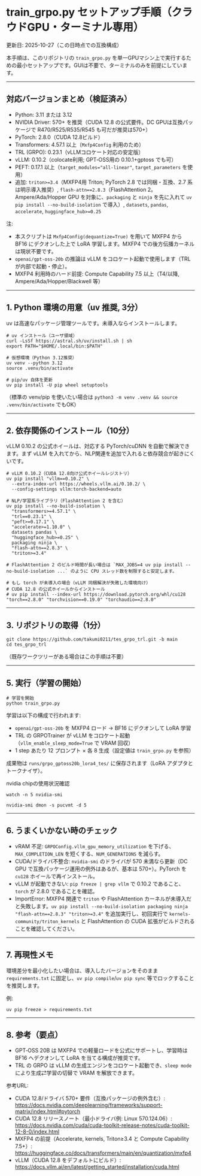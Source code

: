 # train_grpo.py セットアップ手順（クラウドGPU・ターミナル専用）

更新日: 2025-10-27（この日時点での互換構成）

本手順は、このリポジトリの `train_grpo.py` を単一GPUマシン上で実行するための最小セットアップです。GUIは不要で、ターミナルのみを前提にしています。

---

## 対応バージョンまとめ（検証済み）

- Python: 3.11 または 3.12
- NVIDIA Driver: 570+ を推奨（CUDA 12.8 の公式要件。DC GPUは互換パッケージで R470/R525/R535/R545 も可だが推奨は570+）
- PyTorch: 2.8.0（CUDA 12.8ビルド）
- Transformers: 4.57.1 以上（`Mxfp4Config` 利用のため）
- TRL (GRPO): 0.23.1（vLLMコロケート対応の安定版）
- vLLM: 0.10.2（colocate利用; GPT‑OSS用の 0.10.1+gptoss でも可）
- PEFT: 0.17.1 以上（`target_modules="all-linear"`, `target_parameters` を使用）
- 追加: `triton>=3.4`（MXFP4用 Triton; PyTorch 2.8 では同梱・互換、2.7 系は明示導入推奨）, `flash-attn==2.8.3`（FlashAttention 2。Ampere/Ada/Hopper GPU を対象に、`packaging` と `ninja` を先に入れて `uv pip install --no-build-isolation` で導入）, `datasets`, `pandas`, `accelerate`, `huggingface_hub>=0.25`

注:
- 本スクリプトは `Mxfp4Config(dequantize=True)` を用いて MXFP4 から BF16 にデクオンした上で LoRA 学習します。MXFP4 での後方伝播カーネルは現状不要です。
- `openai/gpt-oss-20b` の推論は vLLM をコロケート起動で使用します（TRLが内部で起動・停止）。
 - MXFP4 利用時のハード前提: Compute Capability 7.5 以上（T4/以降, Ampere/Ada/Hopper/Blackwell 等）

---

## 1. Python 環境の用意（uv 推奨, 3分）

uv は高速なパッケージ管理ツールです。未導入ならインストールします。

```
# uv インストール（ユーザ領域）
curl -LsSf https://astral.sh/uv/install.sh | sh
export PATH="$HOME/.local/bin:$PATH"

# 仮想環境（Python 3.12推奨）
uv venv --python 3.12
source .venv/bin/activate

# pip/uv 自体を更新
uv pip install -U pip wheel setuptools
```

（標準の venv/pip を使いたい場合は `python3 -m venv .venv && source .venv/bin/activate` でもOK）

---

## 2. 依存関係のインストール（10分）

vLLM 0.10.2 の公式ホイールは、対応する PyTorch/cuDNN を自動で解決できます。まず vLLM を入れてから、NLP関連を追加で入れると依存競合が起きにくいです。

```
# vLLM 0.10.2（CUDA 12.8向け公式ホイールレジストリ）
uv pip install "vllm==0.10.2" \
  --extra-index-url https://wheels.vllm.ai/0.10.2/ \
  --config-settings vllm:torch-backend=auto

# NLP/学習系ライブラリ（FlashAttention 2 を含む）
uv pip install --no-build-isolation \
  "transformers>=4.57.1" \
  "trl==0.23.1" \
  "peft>=0.17.1" \
  "accelerate>=1.10.0" \
  datasets pandas \
  "huggingface_hub>=0.25" \
  packaging ninja \
  "flash-attn==2.8.3" \
  "triton>=3.4"

# FlashAttention 2 のビルド時間が長い場合は `MAX_JOBS=4 uv pip install --no-build-isolation ...` のように CPU スレッド数を制限すると安定します。

# もし torch が未導入の場合（vLLM 同梱解決が失敗した環境向け）
# CUDA 12.8 の公式ホイールからインストール
# uv pip install --index-url https://download.pytorch.org/whl/cu128 "torch==2.8.0" "torchvision==0.19.0" "torchaudio==2.8.0"
```

---

## 3. リポジトリの取得（1分）

```
git clone https://github.com/takumi0211/tes_grpo_trl.git -b main
cd tes_grpo_trl
```

（既存ワークツリーがある場合はこの手順は不要）

---


## 5. 実行（学習の開始）

```
# 学習を開始
python train_grpo.py
```

学習は以下の構成で行われます:
- `openai/gpt-oss-20b` を MXFP4 ロード → BF16 にデクオンして LoRA 学習
- TRL の GRPOTrainer が vLLM をコロケート起動（`vllm_enable_sleep_mode=True` で VRAM 回収）
- 1 step あたり 12 プロンプト × 各 8 生成（設定値は `train_grpo.py` を参照）

成果物は `runs/grpo_gptoss20b_lora4_tes/` に保存されます（LoRA アダプタとトークナイザ）。

nvidia chipの使用状況確認
```
watch -n 5 nvidia-smi
```
```
nvidia-smi dmon -s pucvmt -d 5
```

---

## 6. うまくいかない時のチェック

- vRAM 不足: `GRPOConfig.vllm_gpu_memory_utilization` を下げる、`MAX_COMPLETION_LEN` を短くする、`NUM_GENERATIONS` を減らす。
- CUDA/ドライバ不整合: `nvidia-smi` のドライバが 570 未満なら更新（DC GPU で互換パッケージ運用の例外はあるが、基本は 570+）。PyTorch を `cu128` ホイールで再インストール。
- vLLM が起動できない: `pip freeze | grep vllm` で 0.10.2 であること、`torch` が 2.8.0 であることを確認。
- ImportError: MXFP4 関連で `triton` や FlashAttention カーネルが未導入だと失敗します。`uv pip install --no-build-isolation packaging ninja "flash-attn==2.8.3" "triton>=3.4"` を追加実行し、初回実行で `kernels-community/triton_kernels` と FlashAttention の CUDA 拡張がビルドされることを確認してください。

---

## 7. 再現性メモ

環境差分を最小化したい場合は、導入したバージョンをそのまま `requirements.txt` に固定し、`uv pip compile`/`uv pip sync` 等でロックすることを推奨します。

例:

```
uv pip freeze > requirements.txt
```

---

## 8. 参考（要点）

- GPT‑OSS 20B は MXFP4 での軽量ロードを公式にサポートし、学習時は BF16 へデクオンして LoRA を当てる構成が推奨です。
- TRL の GRPO は vLLM の生成エンジンをコロケート起動でき、`sleep mode` により生成⇄学習の切替で VRAM を解放できます。

参考URL:
- CUDA 12.8/ドライバ 570+ 要件（互換パッケージの例外含む）: https://docs.nvidia.com/deeplearning/frameworks/support-matrix/index.html#pytorch
- CUDA 12.8 リリースノート（最小ドライバ例: Linux 570.124.06）: https://docs.nvidia.com/cuda/cuda-toolkit-release-notes/cuda-toolkit-12-8-0/index.html
- MXFP4 の前提（Accelerate, kernels, Triton≥3.4 と Compute Capability 7.5+）: https://huggingface.co/docs/transformers/main/en/quantization/mxfp4
- vLLM（CUDA 12.8 をデフォルトにビルド）: https://docs.vllm.ai/en/latest/getting_started/installation/cuda.html
